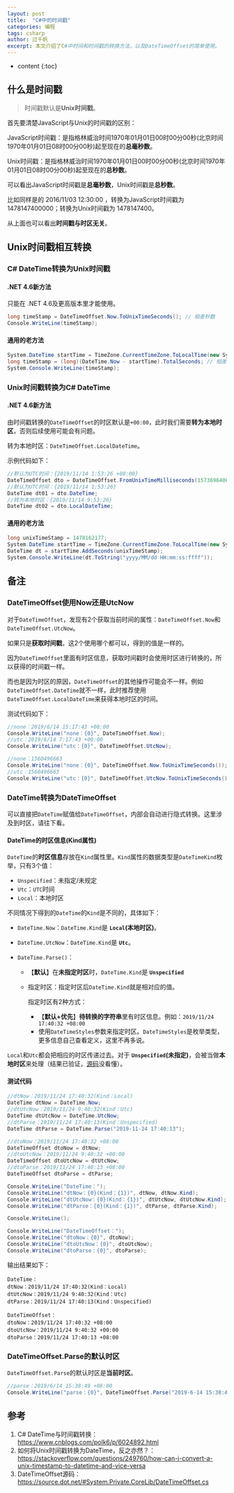 ```yaml
---
layout: post
title:  "C#中的时间戳"
categories: 编程
tags: csharp
author: 过千帆
excerpt: 本文介绍了C#中时间和时间戳的转换方法，以及DateTimeOffset的简单使用。
---
```


* content
{:toc}

## 什么是时间戳

> 时间戳默认是**Unix时间戳**。

首先要清楚JavaScript与Unix的时间戳的区别：

JavaScript时间戳：是指格林威治时间1970年01月01日00时00分00秒(北京时间1970年01月01日08时00分00秒)起至现在的**总毫秒数**。

Unix时间戳：是指格林威治时间1970年01月01日00时00分00秒(北京时间1970年01月01日08时00分00秒)起至现在的**总秒数**。

可以看出JavaScript时间戳是**总毫秒数**，Unix时间戳是**总秒数**。

比如同样是的 2016/11/03 12:30:00 ，转换为JavaScript时间戳为 1478147400000；转换为Unix时间戳为 1478147400。

从上面也可以看出**时间戳与时区无关**。

## Unix时间戳相互转换

### C# DateTime转换为Unix时间戳

#### .NET 4.6新方法

只能在 .NET 4.6及更高版本里才能使用。

```cs
long timeStamp = DateTimeOffset.Now.ToUnixTimeSeconds(); // 相差秒数
Console.WriteLine(timeStamp);
```

#### 通用的老方法

```cs
System.DateTime startTime = TimeZone.CurrentTimeZone.ToLocalTime(new System.DateTime(1970, 1, 1)); // 当地时区
long timeStamp = (long)(DateTime.Now - startTime).TotalSeconds; // 相差秒数
System.Console.WriteLine(timeStamp);
```

### Unix时间戳转换为C# DateTime

#### .NET 4.6新方法

由时间戳转换的`DateTimeOffset`的时区默认是`+00:00`，此时我们需要**转为本地时区**，否则后续使用可能会有问题。

转为本地时区：`DateTimeOffset.LocalDateTime`。

示例代码如下：

```cs
//默认为UTC时间：{2019/11/14 1:53:26 +00:00}
DateTimeOffset dto = DateTimeOffset.FromUnixTimeMilliseconds(1573696406184);
//默认为UTC时间：{2019/11/14 1:53:26}
DateTime dt01 = dto.DateTime;
//转为本地时区：{2019/11/14 9:53:26}
DateTime dt02 = dto.LocalDateTime;
```

#### 通用的老方法

```cs
long unixTimeStamp = 1478162177;
System.DateTime startTime = TimeZone.CurrentTimeZone.ToLocalTime(new System.DateTime(1970, 1, 1)); // 当地时区
DateTime dt = startTime.AddSeconds(unixTimeStamp);
System.Console.WriteLine(dt.ToString("yyyy/MM/dd HH:mm:ss:ffff"));
```

## 备注

### DateTimeOffset使用Now还是UtcNow

对于`DateTimeOffset`，发现有2个获取当前时间的属性：`DateTimeOffset.Now`和`DateTimeOffset.UtcNow`。

如果只是**获取时间戳**，这2个使用哪个都可以，得到的值是一样的。

因为`DateTimeOffset`里面有时区信息，获取时间戳时会使用时区进行转换的，所以获得的时间戳一样。

而也是因为时区的原因，`DateTimeOffset`的其他操作可能会不一样。例如`DateTimeOffset.DateTime`就不一样，此时推荐使用`DateTimeOffset.LocalDateTime`来获得本地时区的时间。

测试代码如下：
```cs
//none：2019/6/14 15:17:43 +08:00
Console.WriteLine("none：{0}", DateTimeOffset.Now);
//utc：2019/6/14 7:17:43 +00:00
Console.WriteLine("utc：{0}", DateTimeOffset.UtcNow);

//none：1560496663
Console.WriteLine("none：{0}", DateTimeOffset.Now.ToUnixTimeSeconds());
//utc：1560496663
Console.WriteLine("utc：{0}", DateTimeOffset.UtcNow.ToUnixTimeSeconds());
```

### DateTime转换为DateTimeOffset

可以直接把`DateTime`赋值给`DateTimeOffset`，内部会自动进行隐式转换。这里涉及到时区，请往下看。

#### DateTime的时区信息(Kind属性)

`DateTime`的**时区信息**存放在`Kind`属性里。`Kind`属性的数据类型是`DateTimeKind`枚举，只有3个值：
- `Unspecified`：未指定/未规定
- `Utc`：`UTC`时间
- `Local`：本地时区

不同情况下得到的`DateTime`的`Kind`是不同的，具体如下：
- `DateTime.Now`：`DateTime.Kind`是 **`Local`(本地时区)**。
- `DateTime.UtcNow`：`DateTime.Kind`是 **`Utc`**。
- `DateTime.Parse()`：

    - 【**默认**】在**未指定时区**时，`DateTime.Kind`是 **`Unspecified`**
    - 指定时区：指定时区后`DateTime.Kind`就是相对应的值。
    
        指定时区有2种方式：
        - 【**默认+优先**】**待转换的字符串**里有时区信息。例如：`2019/11/24 17:40:32 +08:00`
        - 使用`DateTimeStyles`参数来指定时区。`DateTimeStyles`是枚举类型，更多信息自己查看定义，这里不再多说。

`Local`和`Utc`都会把相应的时区传递过去。对于 **`Unspecified`(未指定)**，会被当做**本地时区**来处理（结果已验证，[源码](https://source.dot.net/#System.Private.CoreLib/DateTimeOffset.cs)没看懂）。

#### 测试代码

```cs
//dtNow：2019/11/24 17:40:32(Kind：Local)
DateTime dtNow = DateTime.Now;
//dtUtcNow：2019/11/24 9:40:32(Kind：Utc)
DateTime dtUtcNow = DateTime.UtcNow;
//dtParse：2019/11/24 17:40:13(Kind：Unspecified)
DateTime dtParse = DateTime.Parse("2019-11-24 17:40:13");

//dtoNow：2019/11/24 17:40:32 +08:00
DateTimeOffset dtoNow = dtNow;
//dtoUtcNow：2019/11/24 9:40:32 +00:00
DateTimeOffset dtoUtcNow = dtUtcNow;
//dtoParse：2019/11/24 17:40:13 +08:00
DateTimeOffset dtoParse = dtParse;

Console.WriteLine("DateTime：");
Console.WriteLine("dtNow：{0}(Kind：{1})", dtNow, dtNow.Kind);
Console.WriteLine("dtUtcNow：{0}(Kind：{1})", dtUtcNow, dtUtcNow.Kind);
Console.WriteLine("dtParse：{0}(Kind：{1})", dtParse, dtParse.Kind);

Console.WriteLine();

Console.WriteLine("DateTimeOffset：");
Console.WriteLine("dtoNow：{0}", dtoNow);
Console.WriteLine("dtoUtcNow：{0}", dtoUtcNow);
Console.WriteLine("dtoParse：{0}", dtoParse);
```

输出结果如下：
```
DateTime：
dtNow：2019/11/24 17:40:32(Kind：Local)
dtUtcNow：2019/11/24 9:40:32(Kind：Utc)
dtParse：2019/11/24 17:40:13(Kind：Unspecified)

DateTimeOffset：
dtoNow：2019/11/24 17:40:32 +08:00
dtoUtcNow：2019/11/24 9:40:32 +00:00
dtoParse：2019/11/24 17:40:13 +08:00
```

### DateTimeOffset.Parse的默认时区

`DateTimeOffset.Parse`的默认时区是**当前时区**。

```cs
//parse：2019/6/14 15:38:49 +08:00
Console.WriteLine("parse：{0}", DateTimeOffset.Parse("2019-6-14 15:38:49"));
```

## 参考

1. C# DateTime与时间戳转换：<https://www.cnblogs.com/polk6/p/6024892.html>
2. 如何将Unix时间戳转换为DateTime，反之亦然？：<https://stackoverflow.com/questions/249760/how-can-i-convert-a-unix-timestamp-to-datetime-and-vice-versa>
3. DateTimeOffset源码：<https://source.dot.net/#System.Private.CoreLib/DateTimeOffset.cs>
